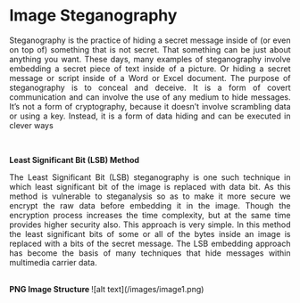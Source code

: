 # Image Steganography
<p align="justify">
Steganography is the practice of hiding a secret message inside of (or even on top of) something that is not secret. That something can be just about anything you want. These days, many examples of steganography involve embedding a secret piece of text inside of a picture. Or hiding a secret message or script inside of a Word or Excel document. 
The purpose of steganography is to conceal and deceive. It is a form of covert communication and can involve the use of any medium to hide messages. It’s not a form of cryptography, because it doesn’t involve scrambling data or using a key. Instead, it is a form of data hiding and can be executed in clever ways
</p><br>

<b> Least Significant Bit (LSB) Method </b>
<p align="justify"> The Least Significant Bit (LSB) steganography is one such technique in which least significant bit of the image is
replaced with data bit. As this method is vulnerable to steganalysis so as to make it more secure we encrypt the raw
data before embedding it in the image. Though the encryption process increases the time complexity, but at the same
time provides higher security also. This approach is very simple. In this method the least significant bits of some or
all of the bytes inside an image is replaced with a bits of the secret message. The LSB embedding approach has
become the basis of many techniques that hide messages within multimedia carrier data. </p>
<br>
<b> PNG Image Structure </b>
![alt text](/images/image1.png)
